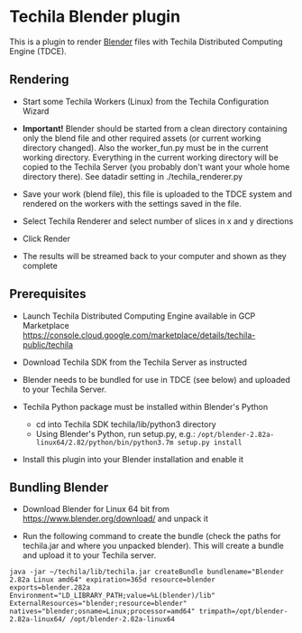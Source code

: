 # Techila Blender plugin

This is a plugin to render [Blender](https://www.blender.org/) files with Techila Distributed Computing Engine (TDCE).

## Rendering

* Start some Techila Workers (Linux) from the Techila Configuration Wizard

* **Important!** Blender should be started from a clean directory containing only the blend file and other required assets (or current working directory changed). Also the worker_fun.py must be in the current working directory. Everything in the current working directory will be copied to the Techila Server (you probably don't want your whole home directory there). See datadir setting in ./techila_renderer.py

* Save your work (blend file), this file is uploaded to the TDCE system and rendered on the workers with the settings saved in the file.

* Select Techila Renderer and select number of slices in x and y directions

* Click Render

* The results will be streamed back to your computer and shown as they complete


## Prerequisites

* Launch Techila Distributed Computing Engine available in GCP Marketplace https://console.cloud.google.com/marketplace/details/techila-public/techila

* Download Techila SDK from the Techila Server as instructed

* Blender needs to be bundled for use in TDCE (see below) and uploaded to your Techila Server.

* Techila Python package must be installed within Blender's Python
  * cd into Techila SDK techila/lib/python3 directory
  * Using Blender's Python, run setup.py, e.g.: `/opt/blender-2.82a-linux64/2.82/python/bin/python3.7m setup.py install`

* Install this plugin into your Blender installation and enable it


## Bundling Blender

* Download Blender for Linux 64 bit from https://www.blender.org/download/ and unpack it

* Run the following command to create the bundle (check the paths for techila.jar and where you unpacked blender). This will create a bundle and upload it to your Techila server.

```java -jar ~/techila/lib/techila.jar createBundle bundlename="Blender 2.82a Linux amd64" expiration=365d resource=blender exports=blender.282a Environment="LD_LIBRARY_PATH;value=%L(blender)/lib" ExternalResources="blender;resource=blender" natives="blender;osname=Linux;processor=amd64" trimpath=/opt/blender-2.82a-linux64/ /opt/blender-2.82a-linux64```

